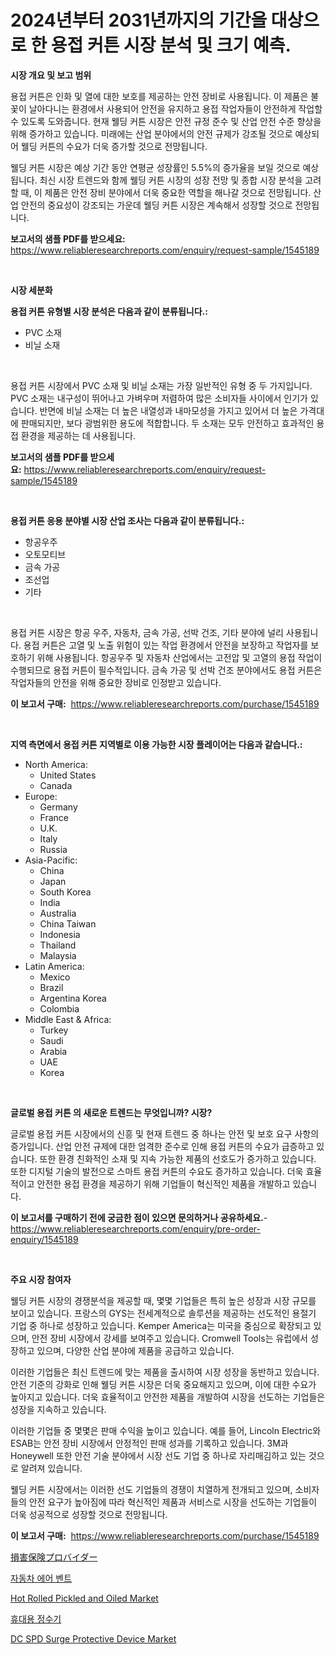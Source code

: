 <p><h1>2024년부터 2031년까지의 기간을 대상으로 한 용접 커튼 시장 분석 및 크기 예측.</h1></p><p><strong>시장 개요 및 보고 범위</strong></p>
<p><p>용접 커튼은 인화 및 열에 대한 보호를 제공하는 안전 장비로 사용됩니다. 이 제품은 불꽃이 날아다니는 환경에서 사용되어 안전을 유지하고 용접 작업자들이 안전하게 작업할 수 있도록 도와줍니다. 현재 웰딩 커튼 시장은 안전 규정 준수 및 산업 안전 수준 향상을 위해 증가하고 있습니다. 미래에는 산업 분야에서의 안전 규제가 강조될 것으로 예상되어 웰딩 커튼의 수요가 더욱 증가할 것으로 전망됩니다.</p><p>웰딩 커튼 시장은 예상 기간 동안 연평균 성장률인 5.5%의 증가율을 보일 것으로 예상됩니다. 최신 시장 트렌드와 함께 웰딩 커튼 시장의 성장 전망 및 종합 시장 분석을 고려할 때, 이 제품은 안전 장비 분야에서 더욱 중요한 역할을 해나갈 것으로 전망됩니다. 산업 안전의 중요성이 강조되는 가운데 웰딩 커튼 시장은 계속해서 성장할 것으로 전망됩니다.</p></p>
<p><strong>보고서의 샘플 PDF를 받으세요:</strong> <a href="https://www.reliableresearchreports.com/enquiry/request-sample/1545189">https://www.reliableresearchreports.com/enquiry/request-sample/1545189</a></p>
<p>&nbsp;</p>
<p><strong>시장 세분화</strong></p>
<p><strong>용접 커튼 유형별 시장 분석은 다음과 같이 분류됩니다.:</strong></p>
<p><ul><li>PVC 소재</li><li>비닐 소재</li></ul></p>
<p>&nbsp;</p>
<p><p>용접 커튼 시장에서 PVC 소재 및 비닐 소재는 가장 일반적인 유형 중 두 가지입니다. PVC 소재는 내구성이 뛰어나고 가벼우며 저렴하여 많은 소비자들 사이에서 인기가 있습니다. 반면에 비닐 소재는 더 높은 내열성과 내마모성을 가지고 있어서 더 높은 가격대에 판매되지만, 보다 광범위한 용도에 적합합니다. 두 소재는 모두 안전하고 효과적인 용접 환경을 제공하는 데 사용됩니다.</p></p>
<p><strong>보고서의 샘플 PDF를 받으세요:</strong>&nbsp;<a href="https://www.reliableresearchreports.com/enquiry/request-sample/1545189">https://www.reliableresearchreports.com/enquiry/request-sample/1545189</a></p>
<p>&nbsp;</p>
<p><strong> 용접 커튼 응용 분야별 시장 산업 조사는 다음과 같이 분류됩니다.:</strong></p>
<p><ul><li>항공우주</li><li>오토모티브</li><li>금속 가공</li><li>조선업</li><li>기타</li></ul></p>
<p>&nbsp;</p>
<p><p>용접 커튼 시장은 항공 우주, 자동차, 금속 가공, 선박 건조, 기타 분야에 널리 사용됩니다. 용접 커튼은 고열 및 노출 위험이 있는 작업 환경에서 안전을 보장하고 작업자를 보호하기 위해 사용됩니다. 항공우주 및 자동차 산업에서는 고전압 및 고열의 용접 작업이 수행되므로 용접 커튼이 필수적입니다. 금속 가공 및 선박 건조 분야에서도 용접 커튼은 작업자들의 안전을 위해 중요한 장비로 인정받고 있습니다.</p></p>
<p><strong>이 보고서 구매:</strong>&nbsp; <a href="https://www.reliableresearchreports.com/purchase/1545189">https://www.reliableresearchreports.com/purchase/1545189</a></p>
<p>&nbsp;</p>
<p><strong>지역 측면에서 용접 커튼 지역별로 이용 가능한 시장 플레이어는 다음과 같습니다.:</strong></p>
<p><ul>
    <li>
        North America:
        <ul>
            <li>United States</li>
            <li>Canada</li>
        </ul>
    </li>
    <li>
        Europe:
        <ul>
            <li>Germany</li>
            <li>France</li>
            <li>U.K.</li>
            <li>Italy</li>
            <li>Russia</li>
        </ul>
    </li>
    <li>
        Asia-Pacific:
        <ul>
            <li>China</li>
            <li>Japan</li>
            <li>South Korea</li>
            <li>India</li>
            <li>Australia</li>
            <li>China Taiwan</li>
            <li>Indonesia</li>
            <li>Thailand</li>
            <li>Malaysia</li>
        </ul>
    </li>
    <li>
        Latin America:
        <ul>
            <li>Mexico</li>
            <li>Brazil</li>
            <li>Argentina Korea</li>
            <li>Colombia</li>
        </ul>
    </li>
    <li>
        Middle East & Africa:
        <ul>
            <li>Turkey</li>
            <li>Saudi</li>
            <li>Arabia</li>
            <li>UAE</li>
            <li>Korea</li>
        </ul>
    </li>
    </ul></p>
<p>&nbsp;</p>
<p><strong>글로벌 용접 커튼 의 새로운 트렌드는 무엇입니까? 시장?</strong></p>
<p><p>글로벌 용접 커튼 시장에서의 신흥 및 현재 트렌드 중 하나는 안전 및 보호 요구 사항의 증가입니다. 산업 안전 규제에 대한 엄격한 준수로 인해 용접 커튼의 수요가 급증하고 있습니다. 또한 환경 친화적인 소재 및 지속 가능한 제품의 선호도가 증가하고 있습니다. 또한 디지털 기술의 발전으로 스마트 용접 커튼의 수요도 증가하고 있습니다. 더욱 효율적이고 안전한 용접 환경을 제공하기 위해 기업들이 혁신적인 제품을 개발하고 있습니다.</p></p>
<p><strong>이 보고서를 구매하기 전에 궁금한 점이 있으면 문의하거나 공유하세요.</strong>- <a href="https://www.reliableresearchreports.com/enquiry/pre-order-enquiry/1545189">https://www.reliableresearchreports.com/enquiry/pre-order-enquiry/1545189</a></p>
<p>&nbsp;</p>
<p><strong>주요 시장 참여자</strong></p>
<p><p>웰딩 커튼 시장의 경쟁분석을 제공할 때, 몇몇 기업들은 특히 높은 성장과 시장 규모를 보이고 있습니다. 프랑스의 GYS는 전세계적으로 솔루션을 제공하는 선도적인 용절기 기업 중 하나로 성장하고 있습니다. Kemper America는 미국을 중심으로 확장되고 있으며, 안전 장비 시장에서 강세를 보여주고 있습니다. Cromwell Tools는 유럽에서 성장하고 있으며, 다양한 산업 분야에 제품을 공급하고 있습니다.</p><p>이러한 기업들은 최신 트렌드에 맞는 제품을 출시하여 시장 성장을 동반하고 있습니다. 안전 기준의 강화로 인해 웰딩 커튼 시장은 더욱 중요해지고 있으며, 이에 대한 수요가 높아지고 있습니다. 더욱 효율적이고 안전한 제품을 개발하여 시장을 선도하는 기업들은 성장을 지속하고 있습니다.</p><p>이러한 기업들 중 몇몇은 판매 수익을 높이고 있습니다. 예를 들어, Lincoln Electric와 ESAB는 안전 장비 시장에서 안정적인 판매 성과를 기록하고 있습니다. 3M과 Honeywell 또한 안전 기술 분야에서 시장 선도 기업 중 하나로 자리매김하고 있는 것으로 알려져 있습니다.</p><p>웰딩 커튼 시장에서는 이러한 선도 기업들의 경쟁이 치열하게 전개되고 있으며, 소비자들의 안전 요구가 높아짐에 따라 혁신적인 제품과 서비스로 시장을 선도하는 기업들이 더욱 성공적으로 성장할 것으로 전망됩니다.</p></p>
<p><strong>이 보고서 구매:</strong>&nbsp;&nbsp;<a href="https://www.reliableresearchreports.com/purchase/1545189">https://www.reliableresearchreports.com/purchase/1545189</a></p>
<p><p><a href="https://github.com/moulafa/Market-Research-Report-List-1/blob/main/515022414952.md">損害保険プロバイダー</a></p><p><a href="https://github.com/TobyKub4685/Market-Research-Report-List-1/blob/main/554892513912.md">자동차 에어 벤트</a></p><p><a href="https://angry-finch-aaf.notion.site/Hot-Rolled-Pickled-and-Oiled-Market-Size-Share-Trends-Analysis-Report-By-Material-By-Type-By-En-171d690fff30402a9cbf75ab973bf30d">Hot Rolled Pickled and Oiled Market</a></p><p><a href="https://medium.com/@achimcoteanu1/%ED%9C%B4%EB%8C%80%EC%9A%A9-%EC%A0%95%EC%88%98%EA%B8%B0-%EC%8B%9C%EC%9E%A5-2031%EB%85%84%EA%B9%8C%EC%A7%80%EC%9D%98-%ED%8A%B8%EB%A0%8C%EB%93%9C-%EC%98%88%EC%B8%A1-%EB%B0%8F-%EA%B2%BD%EC%9F%81-%EB%B6%84%EC%84%9D-6251c7fb64cc">휴대용 정수기</a></p><p><a href="https://github.com/juniordelafrance/Market-Research-Report-List-2/blob/main/dc-spd-surge-protective-device-market.md">DC SPD Surge Protective Device Market</a></p></p>

